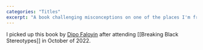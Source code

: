 ```yaml
---
categories: "Titles"
excerpt: "A book challenging misconceptions on one of the places I'm from"
---
```

I picked up this book by [Dipo Faloyin](https://www.dipofaloyin.com/) after attending [[Breaking Black Stereotypes]] in October of 2022.